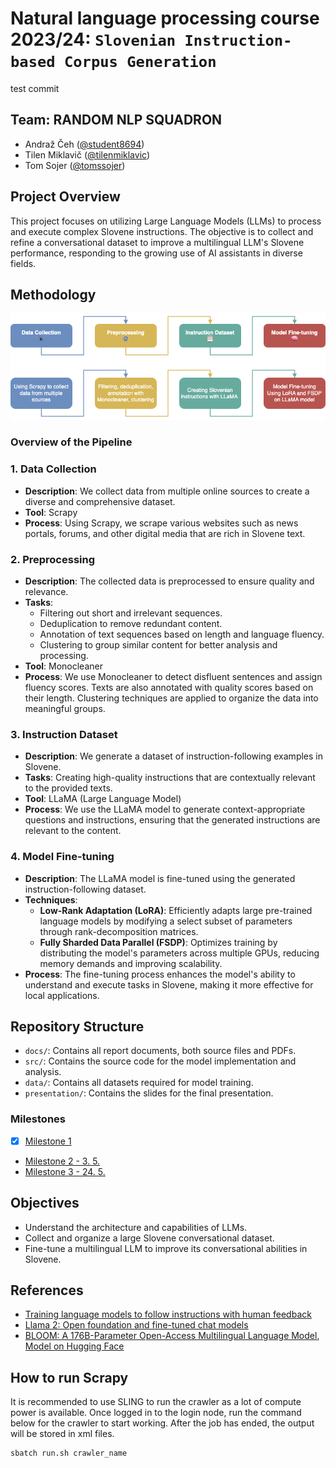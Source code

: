 # Natural language processing course 2023/24: `Slovenian Instruction-based Corpus Generation`

test commit

## Team: RANDOM NLP SQUADRON

- Andraž Čeh ([@student8694](https://github.com/student8694))
- Tilen Miklavič ([@tilenmiklavic](https://github.com/tilenmiklavic))
- Tom Sojer ([@tomssojer](https://github.com/tomssojer))

## Project Overview

This project focuses on utilizing Large Language Models (LLMs) to process and execute complex Slovene instructions. The objective is to collect and refine a conversational dataset to improve a multilingual LLM's Slovene performance, responding to the growing use of AI assistants in diverse fields.

## Methodology
![Data processing pipeline](docs/third_submission/drawio.png)

### Overview of the Pipeline

### 1. Data Collection
- **Description**: We collect data from multiple online sources to create a diverse and comprehensive dataset.
- **Tool**: Scrapy
- **Process**: Using Scrapy, we scrape various websites such as news portals, forums, and other digital media that are rich in Slovene text.

### 2. Preprocessing
- **Description**: The collected data is preprocessed to ensure quality and relevance.
- **Tasks**:
  - Filtering out short and irrelevant sequences.
  - Deduplication to remove redundant content.
  - Annotation of text sequences based on length and language fluency.
  - Clustering to group similar content for better analysis and processing.
- **Tool**: Monocleaner
- **Process**: We use Monocleaner to detect disfluent sentences and assign fluency scores. Texts are also annotated with quality scores based on their length. Clustering techniques are applied to organize the data into meaningful groups.
  
### 3. Instruction Dataset
- **Description**: We generate a dataset of instruction-following examples in Slovene.
- **Tasks**: Creating high-quality instructions that are contextually relevant to the provided texts.
- **Tool**: LLaMA (Large Language Model)
- **Process**: We use the LLaMA model to generate context-appropriate questions and instructions, ensuring that the generated instructions are relevant to the content.

### 4. Model Fine-tuning
- **Description**: The LLaMA model is fine-tuned using the generated instruction-following dataset.
- **Techniques**:
  - **Low-Rank Adaptation (LoRA)**: Efficiently adapts large pre-trained language models by modifying a select subset of parameters through rank-decomposition matrices.
  - **Fully Sharded Data Parallel (FSDP)**: Optimizes training by distributing the model's parameters across multiple GPUs, reducing memory demands and improving scalability.
- **Process**: The fine-tuning process enhances the model's ability to understand and execute tasks in Slovene, making it more effective for local applications.

## Repository Structure

- `docs/`: Contains all report documents, both source files and PDFs.
- `src/`: Contains the source code for the model implementation and analysis.
- `data/`: Contains all datasets required for model training.
- `presentation/`: Contains the slides for the final presentation.

### Milestones

- [x] [Milestone 1](https://github.com/UL-FRI-NLP-2023-2024/ul-fri-nlp-course-project-random_nlp_squadron/milestone/1)
- [Milestone 2 - 3. 5.](https://github.com/UL-FRI-NLP-2023-2024/ul-fri-nlp-course-project-random_nlp_squadron/milestone/2)
- [Milestone 3 - 24. 5.](https://github.com/UL-FRI-NLP-2023-2024/ul-fri-nlp-course-project-random_nlp_squadron/milestone/3)

## Objectives

- Understand the architecture and capabilities of LLMs.
- Collect and organize a large Slovene conversational dataset.
- Fine-tune a multilingual LLM to improve its conversational abilities in Slovene.

## References

- [Training language models to follow instructions with human feedback](https://arxiv.org/abs/2203.02155)
- [Llama 2: Open foundation and fine-tuned chat models](https://arxiv.org/abs/2307.09288)
- [BLOOM: A 176B-Parameter Open-Access Multilingual Language Model](https://arxiv.org/abs/2211.05100), [Model on Hugging Face](https://huggingface.co/bigscience/bloom)

## How to run Scrapy

It is recommended to use SLING to run the crawler as a lot of compute power is available. Once logged in to the login node, run the command below for the crawler to start working. After the job has ended, the output will be stored in xml files.

```
sbatch run.sh crawler_name
```

